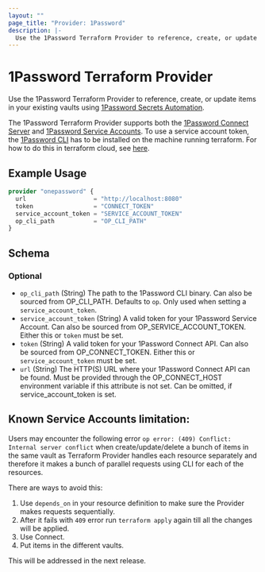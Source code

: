 ```yaml
---
layout: ""
page_title: "Provider: 1Password"
description: |-
  Use the 1Password Terraform Provider to reference, create, or update logins, password and database items in your 1Password Vaults.
---
```


# 1Password Terraform Provider

Use the 1Password Terraform Provider to reference, create, or update items in your existing vaults using [1Password Secrets Automation](https://1password.com/secrets).

The 1Password Terraform Provider supports both the [1Password Connect Server](https://developer.1password.com/docs/secrets-automation/#1password-connect-server)
and [1Password Service Accounts](https://developer.1password.com/docs/secrets-automation/#1password-service-accounts). To use a service account token, the
[1Password CLI](https://developer.1password.com/docs/cli) has to be installed on the machine running terraform. For how to do this in terraform cloud, see
[here](https://developer.hashicorp.com/terraform/cloud-docs/run/install-software#only-install-standalone-binaries).

## Example Usage

```terraform
provider "onepassword" {
  url                   = "http://localhost:8080"
  token                 = "CONNECT_TOKEN"
  service_account_token = "SERVICE_ACCOUNT_TOKEN"
  op_cli_path           = "OP_CLI_PATH"
}
```

<!-- schema generated by tfplugindocs -->
## Schema

### Optional

- `op_cli_path` (String) The path to the 1Password CLI binary. Can also be sourced from OP_CLI_PATH. Defaults to `op`. Only used when setting a `service_account_token`.
- `service_account_token` (String) A valid token for your 1Password Service Account. Can also be sourced from OP_SERVICE_ACCOUNT_TOKEN. Either this or `token` must be set.
- `token` (String) A valid token for your 1Password Connect API. Can also be sourced from OP_CONNECT_TOKEN. Either this or `service_account_token` must be set.
- `url` (String) The HTTP(S) URL where your 1Password Connect API can be found. Must be provided through the OP_CONNECT_HOST environment variable if this attribute is not set. Can be omitted, if service_account_token is set.

## Known Service Accounts limitation:
Users may encounter the following error `op error: (409) Conflict: Internal server conflict` when create/update/delete a bunch of items in the same vault as Terraform Provider handles each resource separately and therefore it makes a bunch of parallel requests using CLI for each of the resources.

There are ways to avoid this:
1. Use `depends_on` in your resource definition to make sure the Provider makes requests sequentially.
2. After it fails with `409` error run `terraform apply` again till all the changes will be applied.
3. Use Connect.
4. Put items in the different vaults.

This will be addressed in the next release.